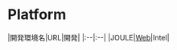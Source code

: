 
# Platform

|開発環境名|URL|開発|
|:--|:--|
|JOULE|[Web](https://software.intel.com/en-us/iot/hardware/joule)|Intel|
